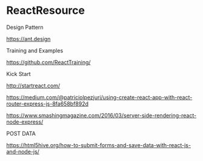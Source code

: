 # ReactResource

Design Pattern

https://ant.design

Training and Examples

https://github.com/ReactTraining/

Kick Start

http://startreact.com/

https://medium.com/@patriciolpezjuri/using-create-react-app-with-react-router-express-js-8fa658bf892d

https://www.smashingmagazine.com/2016/03/server-side-rendering-react-node-express/

POST DATA

https://html5hive.org/how-to-submit-forms-and-save-data-with-react-js-and-node-js/

